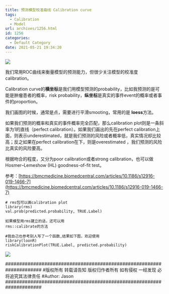 ```yaml
---
title: 预测模型校准曲线 Calibration curve
tags:
  - Calibration
  - Model
url: archives/1256.html
id: 1256
categories:
  - Default Category
date: 2021-05-21 19:34:20
---
```




![](/wp/f4w/2021/2021-05-21-Calibration-Curve.png)

我们常用ROC曲线来衡量模型的预测能力，但很少关注模型的校准度calibration。

Calibration curve的**横坐标**是我们用模型预测的probability，比如我预测的是可能是肿瘤患者的概率，risk probability，**纵坐标**是真实的事件event的概率或者事件的proportion。



我们画图的时候，通常是点，需要进行平滑smooting，常用的是 **loess**方法。



如果我们预测的概率和真实的事件概率完全匹配，那么calibration plot则是一条斜率为1的直线（perfect calibration）。如果我们画出的先在perfect calibration上面，则表示underestimated，就是我们预测的风险或者概率低，真实情况却比较高；反之如果在perfect calibration在下，则是overestimated ，我们预测的风险比真实的风险要高。



根据吻合的程度，又分为poor calibration或者strong calibration，也可以做Hosmer–Lemeshow (HL) goodness-of-fit test。



参考：[https://bmcmedicine.biomedcentral.com/articles/10.1186/s12916-019-1466-7](https://bmcmedicine.biomedcentral.com/articles/10.1186/s12916-019-1466-7)

```
# rms包可以画calibration plot
library(rms)
val.prob(predicted.probability, TRUE.Label)

如果模型用rms建立的话，还可以用
rms::calibrate的方法

#我自己也参考别人写了一个函数,结果如下图，欢迎使用
library(loonR)
riskCalibrationPlot(TRUE.Label, predicted.probability)
```


![](/wp/f4w/2021/2021-05-21-Calibration-Curve-1.png)

#####################################################################
#版权所有 转载请告知 版权归作者所有 如有侵权 一经发现 必将追究其法律责任
#Author: Jason
#####################################################################

